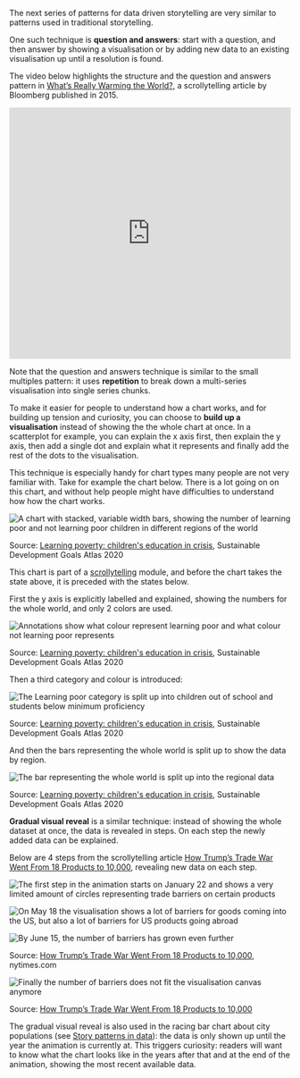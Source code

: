 The next series of patterns for data driven storytelling are very similar to patterns used in traditional storytelling.

One such technique is **question and answers**: start with a question, and then answer by showing a visualisation or by adding new data to an existing visualisation up until a resolution is found.

The video below highlights the structure and the question and answers pattern in [What’s Really Warming the World?](https://www.bloomberg.com/graphics/2015-whats-warming-the-world/), a scrollytelling article by Bloomberg published in 2015.

<iframe width="100%" height="450" src="https://www.youtube.com/embed/Bjrb_ErvvPs" title="YouTube video player" frameborder="0" allow="accelerometer; autoplay; clipboard-write; encrypted-media; gyroscope; picture-in-picture; web-share" allowfullscreen></iframe>

Note that the question and answers technique is similar to the small multiples pattern: it uses **repetition** to break down a multi-series visualisation into single series chunks.

To make it easier for people to understand how a chart works, and for building up tension and curiosity, you can choose to **build up a visualisation** instead of showing the the whole chart at once. In a scatterplot for example, you can explain the x axis first, then explain the y axis, then add a single dot and explain what it represents and finally add the rest of the dots to the visualisation.

This technique is especially handy for chart types many people are not very familiar with. Take for example the chart below. There is a lot going on on this chart, and without help people might have difficulties to understand how how the chart works.

![A chart with stacked, variable width bars, showing the number of learning poor and not learning poor children in different regions of the world](Patterns%20for%20data%20driven%20stories%2034fe0220a7d64297ae6ccf534303e18f/shifted-marimekko-4.png)

Source: [Learning poverty: children's education in crisis](https://datatopics.worldbank.org/sdgatlas/goal-4-quality-education/), Sustainable Development Goals Atlas 2020 

This chart is part of a <span class='internal-link'>[scrollytelling](tag/scrollytelling)</span> module, and before the chart takes the state above, it is preceded with the states below.

First the y axis is explicitly labelled and explained, showing the numbers for the whole world, and only 2 colors are used.

![Annotations show what colour represent learning poor and what colour not learning poor represents](Patterns%20for%20data%20driven%20stories%2034fe0220a7d64297ae6ccf534303e18f/shifted-marimekko-1.png)

Source: [Learning poverty: children's education in crisis](https://datatopics.worldbank.org/sdgatlas/goal-4-quality-education/), Sustainable Development Goals Atlas 2020 

Then a third category and colour is introduced:

![The Learning poor category is split up into children out of school and students below minimum proficiency](Patterns%20for%20data%20driven%20stories%2034fe0220a7d64297ae6ccf534303e18f/shifted-marimekko-2.png)

Source: [Learning poverty: children's education in crisis](https://datatopics.worldbank.org/sdgatlas/goal-4-quality-education/), Sustainable Development Goals Atlas 2020

And then the bars representing the whole world is split up to show the data by region.

![The bar representing the whole world is split up into the regional data](Patterns%20for%20data%20driven%20stories%2034fe0220a7d64297ae6ccf534303e18f/shifted-marimekko-3.png)

Source: [Learning poverty: children's education in crisis](https://datatopics.worldbank.org/sdgatlas/goal-4-quality-education/), Sustainable Development Goals Atlas 2020

**Gradual visual reveal** is a similar technique: instead of showing the whole dataset at once, the data is revealed in steps. On each step the newly added data can be explained.

Below are 4 steps from the scrollytelling article [How Trump’s Trade War Went From 18 Products to 10,000](https://www.nytimes.com/interactive/2018/07/11/business/trade-war.html), revealing new data on each step.

![The first step in the animation starts on January 22 and shows a very limited amount of circles representing trade barriers on certain products](Patterns%20for%20data%20driven%20stories%2034fe0220a7d64297ae6ccf534303e18f/trump-trade-war-1.png)

![On May 18 the visualisation shows a lot of barriers for goods coming into the US, but also a lot of barriers for US products going abroad](Patterns%20for%20data%20driven%20stories%2034fe0220a7d64297ae6ccf534303e18f/trump-trade-war-2.png)

![By June 15, the number of barriers has grown even further](Patterns%20for%20data%20driven%20stories%2034fe0220a7d64297ae6ccf534303e18f/trump-trade-war-3.png)

Source: [How Trump’s Trade War Went From 18 Products to 10,000](https://www.nytimes.com/interactive/2018/07/11/business/trade-war.html), nytimes.com

![Finally the number of barriers does not fit the visualisation canvas anymore](Patterns%20for%20data%20driven%20stories%2034fe0220a7d64297ae6ccf534303e18f/trump-trade-war-4.png)

Source: [How Trump’s Trade War Went From 18 Products to 10,000](https://www.nytimes.com/interactive/2018/07/11/business/trade-war.html)

The gradual visual reveal is also used in the racing bar chart about city populations (see <span class='internal-link'>[Story patterns in data](story-patterns-in-data)</span>): the data is only shown up until the year the animation is currently at. This triggers curiosity: readers will want to know what the chart looks like in the years after that and at the end of the animation, showing the most recent available data.